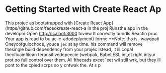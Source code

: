 # Getting Started with Create React Ap
This projec as bootstrapped with
[Create React App](https//github.com/faceokreate-react-a
In the proj
Runsthe app in the developm
Open [http://lcalhot:3000](ttp://ocahost:3000) toview 
It correctly bundls Reactin pruc
Your app is read to bu.ae-c-adodeplyment) forme 
**Note: ths is  -wayopati Oneycofguiochoce, youca `jec` at ay time. his command will
remove thesingle build dependency from your projec
Istead, it ill copal thecfiuainfilean teransitivedepeecie (webpak, Babel,ESL
int,et right intyur prot oo
full control over them. All fthecads excet `eet wil still wrk, but they ill pont to the cpied scrps so y cntwak the. At s p
